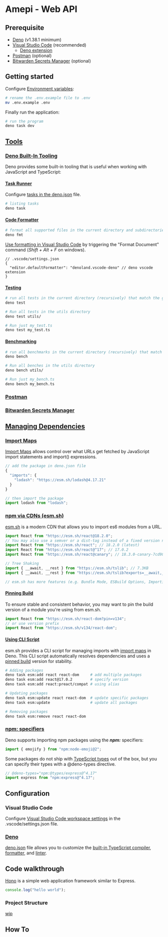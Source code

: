 # Amepi - Web API

## Prerequisite

- [Deno](https://deno.com/)
  (v1.38.1 minimum)
- [Visual Studio Code](https://code.visualstudio.com/) (recommended)
  - [Deno extension](https://marketplace.visualstudio.com/items?itemName=denoland.vscode-deno)
- [Postman](#postman) (optional)
- [Bitwarden Secrets Manager](#bitwarden-secrets-manager) (optional)

## Getting started

Configure
[Environment variables](https://docs.deno.com/runtime/manual/basics/env_variables#env-file):

```bash
# rename the .env.example file to .env
mv .env.example .env
```

Finally run the application:

```bash
# run the program
deno task dev
```

## [Tools](https://docs.deno.com/runtime/manual/tools/)

### [Deno Built-In Tooling](https://docs.deno.com/runtime/manual/tools/)

Deno provides some built-in tooling that is useful when working with JavaScript
and TypeScript:

#### [Task Runner](https://docs.deno.com/runtime/manual/tools/task_runner)

Configure
[tasks in the deno.json](https://docs.deno.com/runtime/manual/getting_started/configuration_file#tasks)
file.

```bash
# listing tasks
deno task
```

#### [Code Formatter](https://docs.deno.com/runtime/manual/tools/formatter)

```bash
# format all supported files in the current directory and subdirectories
deno fmt
```

[Use formatting in Visual Studio Code](https://docs.deno.com/runtime/manual/references/vscode_deno/#using-formatting)
by triggering the "Format Document" command (_Shift + Alt + F_ on windows).

```jsonc
// .vscode/settings.json
{
  "editor.defaultFormatter": "denoland.vscode-deno" // deno vscode extension
}
```

#### [Testing](https://docs.deno.com/runtime/manual/basics/testing/)

```bash
# run all tests in the current directory (recursively) that match the glob {*_,*.,}test.{ts, tsx, mts, js, mjs, jsx}
deno test

# Run all tests in the utils directory
deno test utils/

# Run just my_test.ts
deno test my_test.ts
```

#### [Benchmarking](https://docs.deno.com/runtime/manual/tools/benchmarker)

```bash
# run all benchmarks in the current directory (recursively) that match the glob {*_,*.,}bench.{ts, tsx, mts, js, mjs, jsx}
deno bench

# Run all benches in the utils directory
deno bench utils/

# Run just my_bench.ts
deno bench my_bench.ts
```

### [Postman](https://www.postman.com)

### [Bitwarden Secrets Manager](https://bitwarden.com/products/secrets-manager/)

## [Managing Dependencies](https://docs.deno.com/runtime/tutorials/manage_dependencies)

### [Import Maps](https://docs.deno.com/runtime/manual/basics/import_maps)

[Import Maps](https://github.com/WICG/import-maps) allows control over what URLs
get fetched by JavaScript import statements and import() expressions.

```js
// add the package in deno.json file
{
  "imports": {
    "lodash": "https://esm.sh/lodash@4.17.21"
  }
}

// then import the package
import lodash from "lodash";
```

### [npm via CDNs (esm.sh)](https://docs.deno.com/runtime/manual/node/cdns#esmsh)

[esm.sh](https://esm.sh/) is a modern CDN that allows you to import es6 modules
from a URL.

```js
import React from "https://esm.sh/react@18.2.0";
// You may also use a semver or a dist-tag instead of a fixed version number
import React from "https://esm.sh/react"; // 18.2.0 (latest)
import React from "https://esm.sh/react@^17"; // 17.0.2
import React from "https://esm.sh/react@canary"; // 18.3.0-canary-7cd98ef2b-20230509

// Tree Shaking
import { __await, __rest } from "https://esm.sh/tslib"; // 7.3KB
import { __await, __rest } from "https://esm.sh/tslib?exports=__await,__rest"; // 489B

// esm.sh has more features (e.g. Bundle Mode, ESBuild Options, Importing WASM Modules...)
```

#### [Pinning Build](https://esm.sh/#pinning-build-version)

To ensure stable and consistent behavior, you may want to pin the build version of a module you're using from esm.sh.

```js
import React from "https://esm.sh/react-dom?pin=v134";
// or use version prefix
import React from "https://esm.sh/v134/react-dom";
```

#### [Using CLI Script](https://esm.sh/#cli)

esm.sh provides a CLI script for managing imports with [import maps](#import-maps) in Deno. This
CLI script automatically resolves dependencies and uses a [pinned build](#pinning-build) version
for stability.

```bash
# Adding packages
deno task esm:add react react-dom     # add multiple packages
deno task esm:add react@17.0.2        # specify version
deno task esm:add react:preact/compat # using alias

# Updating packages
deno task esm:update react react-dom  # update specific packages
deno task esm:update                  # update all packages

# Removing packages
deno task esm:remove react react-dom
```

### [npm: specifiers](https://docs.deno.com/runtime/manual/node/npm_specifiers)

Deno supports importing npm packages using the **_npm:_** specifiers:

```js
import { emojify } from "npm:node-emoji@2";
```

Some packages do not ship with
[TypeScript types](https://docs.deno.com/runtime/manual/node/npm_specifiers#typescript-types)
out of the box, but you can specify their types with a @deno-types directive.

```js
// @deno-types="npm:@types/express@^4.17"
import express from "npm:express@^4.17";
```

## Configuration

### Visual Studio Code

Configure
[Visual Studio Code workspace settings](https://code.visualstudio.com/docs/editor/workspaces#_workspace-settings)
in the .vscode/settings.json file.

### [Deno](https://docs.deno.com/runtime/manual/getting_started/configuration_file)

[deno.json](https://docs.deno.com/runtime/manual/#configure-your-project-with-denojson) file allows you to customize the [built-in TypeScript compiler](https://docs.deno.com/runtime/manual/advanced/typescript/overview#how-does-it-work),
[formatter](#code-formatter), and [linter](https://docs.deno.com/runtime/manual/tools/linter).

## Code walkthrough

[Hono](https://hono.dev/) is a simple web application framework similar to
Express.

```js
console.log("hello world");
```

### Project Structure

[wip](https://nextjs.org/docs/getting-started/project-structure)

## How To